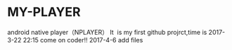 # MY-PLAYER
android native player（NPLAYER）
 It  is my first github projrct,time is 2017-3-22 22:15
 come on coder!!
 2017-4-6 add files
